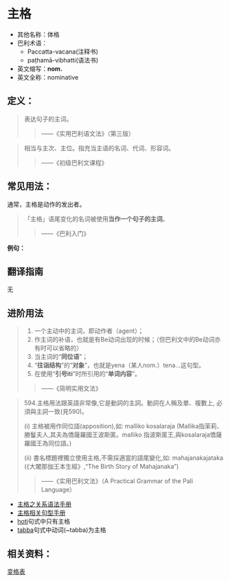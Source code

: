 # 主格

* 其他名称：体格
* 巴利术语：
  * Paccatta-vacana\(注释书\)
  * paṭhamā-vibhatti\(语法书\)
* 英文缩写：**nom.**
* 英文全称：nominative

## 定义：

> 表达句子的主词。
>
> > ——《实用巴利语文法》（第三版）

>相当与主次、主位。指充当主语的名词、代词、形容词。
>>——《初级巴利文课程》

## 常见用法：

通常，主格是动作的发出者。

>「主格」语尾变化的名词被使用**当作一个句子的主词**。
>>——《巴利入门》


**例句：**

## 翻译指南

无

## 进阶用法

>1. 一个主动中的主词，即动作者（agent）；
>2. 作主词的补语，也就是有Be动词出现的时候；（但巴利文中的Be动词亦有时可以省略的）
>3. 当主词的“**同位语**”；
>4. “**往诣结构**”的“**对象**”，也就是yena（某人nom.）tena…这句型。
>5. 在使用“**引号iti**”时所引用的“**单词内容**”。
>>——《简明实用文法》

>594.主格用法跟英語非常像,它是動詞的主詞。動詞在人稱及單、複數上, 必須與主詞一致(見590)。
>
>(i) 主格被用作同位語(apposition),如: malliko kosalaraja (Mallika指茉莉、勝鬘夫人,其夫為憍薩羅國王波斯匿。malliko 指波斯匿王,與kosalaraja憍薩羅國王為同位語。)
>
>(ii) 書名標題裡獨立使用主格,不需採適當的語尾變化,如: mahajanakajataka (《大闍那伽王本生經》,“The Birth Story of Mahajanaka”)
>>——《实用巴利文法》（A Practical Grammar of the Pali Language）

* [主格之关系语法手册](../basic-relation/nom.md)
* [主格相关句型手册](../grammar/grammar.md)
* [hoti](https://github.com/visuddhinanda/pali-handbook/tree/2bdb9c6f5be84217fa8f6966ef2e5d108d7ef6d3/declension/hoti.md)句式中只有主格
* [tabba](https://github.com/visuddhinanda/pali-handbook/tree/2bdb9c6f5be84217fa8f6966ef2e5d108d7ef6d3/declension/tabba.md)句式中动词\(~tabba\)为主格

## 相关资料：

[变格表](ending-table.md)

